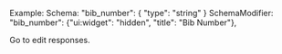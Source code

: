 Example:
Schema:
"bib_number": {
    "type": "string"
}
SchemaModifier:
"bib_number": {"ui:widget": "hidden", "title": "Bib Number"},

Go to edit responses.